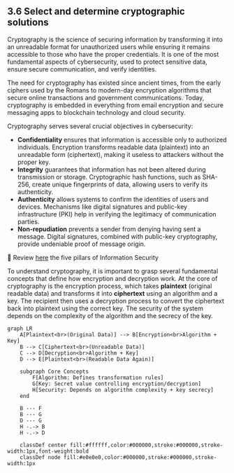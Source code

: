 ## 3.6 Select and determine cryptographic solutions ##

Cryptography is the science of securing information by transforming it into an unreadable format for unauthorized users while ensuring it remains accessible to those who have the proper credentials. It is one of the most fundamental aspects of cybersecurity, used to protect sensitive data, ensure secure communication, and verify identities.

The need for cryptography has existed since ancient times, from the early ciphers used by the Romans to modern-day encryption algorithms that secure online transactions and government communications. Today, cryptography is embedded in everything from email encryption and secure messaging apps to blockchain technology and cloud security.

Cryptography serves several crucial objectives in cybersecurity:
- **Confidentiality** ensures that information is accessible only to authorized individuals. Encryption transforms readable data (plaintext) into an unreadable form (ciphertext), making it useless to attackers without the proper key.
- **Integrity** guarantees that information has not been altered during transmission or storage. Cryptographic hash functions, such as SHA-256, create unique fingerprints of data, allowing users to verify its authenticity.
- **Authenticity** allows systems to confirm the identities of users and devices. Mechanisms like digital signatures and public-key infrastructure (PKI) help in verifying the legitimacy of communication parties.
- **Non-repudiation** prevents a sender from denying having sent a message. Digital signatures, combined with public-key cryptography, provide undeniable proof of message origin.

:link: Review [here](https://github.com/lorenzoleonelli/CISSP-Zero-to-Hero/blob/main/DOMAIN1%3A%20Security%20and%20Risk%20Management/1.02%20Understand%20and%20apply%20security%20concepts.md#121-confidentiality-integrity-and-availability-authenticity-and-nonrepudiation-5-pillars-of-information-security) the five pillars of Information Security

To understand cryptography, it is important to grasp several fundamental concepts that define how encryption and decryption work.
At the core of cryptography is the encryption process, which takes **plaintext** (original readable data) and transforms it into **ciphertext** using an algorithm and a key. The recipient then uses a decryption process to convert the ciphertext back into plaintext using the correct key. The security of the system depends on the complexity of the algorithm and the secrecy of the key.

```mermaid
graph LR
    A[Plaintext<br>(Original Data)] --> B[Encryption<br>Algorithm + Key]
    B --> C[Ciphertext<br>(Unreadable Data)]
    C --> D[Decryption<br>Algorithm + Key]
    D --> E[Plaintext<br>(Readable Data Again)]

    subgraph Core Concepts
        F[Algorithm: Defines transformation rules]
        G[Key: Secret value controlling encryption/decryption]
        H[Security: Depends on algorithm complexity + key secrecy]
    end

    B --- F
    B --- G
    D --- G
    H -.-> B
    H -.-> D

    classDef center fill:#ffffff,color:#000000,stroke:#000000,stroke-width:1px,font-weight:bold
    classDef node fill:#e0e0e0,color:#000000,stroke:#000000,stroke-width:1px
```

